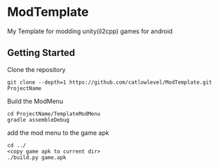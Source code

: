 # ModTemplate
My Template for modding unity(il2cpp) games for android

## Getting Started
Clone the repository
```console
git clone --depth=1 https://github.com/catlowlevel/ModTemplate.git ProjectName
```
Build the ModMenu
```console
cd ProjectName/TemplateModMenu
gradle assembleDebug
```
add the mod menu to the game apk
```console
cd ../
<copy game apk to current dir>
./build.py game.apk
```

